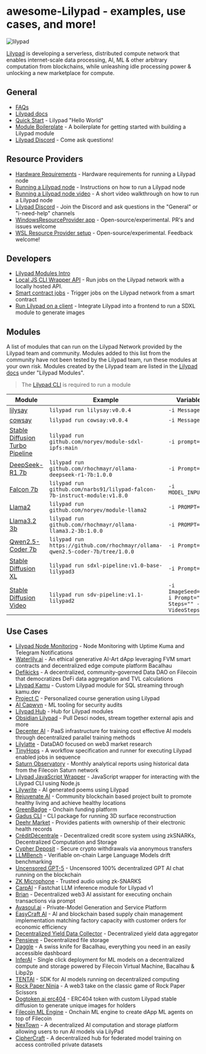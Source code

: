 # awesome-Lilypad - examples, use cases, and more!

![lilypad](https://github.com/Lilypad-Tech/awesome-Lilypad/assets/90220293/326bd63d-af60-40ed-a186-de0ef2405729)


[Lilypad](https://lilypad.tech) is developing a serverless, distributed compute network that enables internet-scale data processing, AI, ML & other arbitrary computation from blockchains, while unleashing idle processing power & unlocking a new marketplace for compute.

## General
  - [FAQs](https://docs.lilypad.tech/lilypad/faqs)
  - [Lilypad docs](https://docs.lilypad.tech/lilypad)
  - [Quick Start](https://docs.lilypad.tech/lilypad/lilypad-milky-way-testnet/quick-start) - Lilypad "Hello World"
  - [Module Boilerplate](https://github.com/Lilypad-Tech/lilypad-module-boilerplate) - A boilerplate for getting started with building a Lilypad module
  - [Lilypad Discord](https://lilypad.team/discord) - Come ask questions!

## Resource Providers
  - [Hardware Requirements](https://docs.lilypad.tech/lilypad/hardware-providers/hardware-requirements) - Hardware requirements for running a Lilypad node
  - [Running a Lilypad node](https://docs.lilypad.tech/lilypad/hardware-providers/run-a-node) - Instructions on how to run a Lilypad node
  - [Running a Lilypad node video](https://www.youtube.com/watch?v=YmOtqOIBQ0k) - A short video walkthrough on how to run a Lilypad node
  - [Lilypad Discord](https://lilypad.team/discord) - Join the Discord and ask questions in the "General" or "i-need-help" channels
  - [WindowsResourceProvider app](https://github.com/Lilypad-Tech/WindowsResourceProvider) - Open-source/experimental. PR's and issues welcome
  - [WSL Resource Provider setup](https://github.com/rhochmayr/lp-wsl-native-rp) - Open-source/experimental. Feedback welcome!

## Developers
  - [Lilypad Modules Intro](https://docs.lilypad.tech/lilypad/lilypad-modules/modules-intro)
  - [Local JS CLI Wrapper API](https://docs.lilypad.tech/lilypad/developer-resources/js-cli-wrapper-local) - Run jobs on the Lilypad network with a locally hosted API.
  - [Smart contract jobs](https://github.com/Lilypad-Tech/lilypad/blob/main/docs/smart-contract-jobs.md) - Trigger jobs on the Lilypad network from a smart contract
  - [Run Lilypad on a client](https://blog.lilypadnetwork.org/setting-up-your-lilypad-front-end) - Integrate Lilypad into a frontend to run a SDXL module to generate images

## Modules
A list of modules that can run on the Lilypad Network provided by the Lilypad team and community. Modules added to this list from the community have not been tested by the Lilypad team, run these modules at your own risk. Modules created by the Lilypad team are listed in the [Lilypad docs](https://docs.lilypad.tech/lilypad) under "Lilypad Modules".

> The [Lilypad CLI](https://docs.lilypad.tech/lilypad/lilypad-testnet/install-run-requirements) is required to run a module

| Module | Example | Variables |
| -------- | -------- | -------- |
| [lilysay](https://github.com/Lilypad-Tech/lilypad-module-lilysay) | `lilypad run lilysay:v0.0.4` | `-i Message=""` |
| [cowsay](https://github.com/lilypad-tech/lilypad-module-cowsay) | `lilypad run cowsay:v0.0.4` | `-i Message=""` |
| [Stable Diffusion Turbo Pipeline](https://github.com/noryev/module-sdxl-ipfs) | `lilypad run github.com/noryev/module-sdxl-ipfs:main` | `-i prompt=""` |
| [DeepSeek-R1 7b](https://github.com/rhochmayr/ollama-deepseek-r1-7b/tree/1.0.0) | `lilypad run github.com/rhochmayr/ollama-deepseek-r1-7b:1.0.0` | `-i Prompt=""` |`
| [Falcon 7b](https://github.com/narbs91/lilypad-falcon-7b-instruct-module) | `lilypad run github.com/narbs91/lilypad-falcon-7b-instruct-module:v1.8.0` | `-i MODEL_INPUT=""` |
| [Llama2](https://github.com/noryev/module-llama2) | `lilypad run github.com/noryev/module-llama2` | `-i PROMPT=""` |
| [Llama3.2 3b](https://github.com/rhochmayr/ollama-llama3.2-3b/tree/1.0.0) | `lilypad run github.com/rhochmayr/ollama-llama3.2-3b:1.0.0` | `-i PROMPT=""` |
| [Qwen2.5-Coder 7b](https://github.com/rhochmayr/ollama-qwen2.5-coder-7b/tree/1.0.0) | `lilypad run https://github.com/rhochmayr/ollama-qwen2.5-coder-7b/tree/1.0.0` | `-i Prompt=""` |
| [Stable Diffusion XL](https://github.com/Lilypad-Tech/lilypad-module-sdxl-pipeline/) | `lilypad run sdxl-pipeline:v1.0-base-lilypad3` | `-i Prompt=""` |
| [Stable Diffusion Video](https://github.com/Lilypad-Tech/lilypad-module-sdv-pipeline) | `lilypad run sdv-pipeline:v1.1-lilypad2` | `-i ImageSeed="" -i Prompt="" -i Steps="" -i VideoSteps=""` ||

## Use Cases
- [Lilypad Node Monitoring](https://github.com/rhochmayr/lilypad-rp-monitoring) - Node Monitoring with Uptime Kuma and Telegram Notifications
- [Waterlily.ai](https://github.com/Lilypad-Tech/Waterlily) - An ethical generative AI-Art dApp leveraging FVM smart contracts and decentralized edge compute platform Bacalhau
- [Defikicks](https://github.com/md0x/defikicks) - A decentralized, community-governed Data DAO on Filecoin that democratizes DeFi data aggregation and TVL calculations
- [Lilypad Kamu](https://github.com/polus-arcticus/lilypad-module-kamu/blob/main/lilypad_module.json.tmpl) - Custom Lilypad module for SQL streaming through kamu.dev
- [Project C](https://github.com/0xgoldenlion/project-C) - Personalized course generation using Lilypad
- [AI Capwyn](https://github.com/jeytuan/OpenDataHackathon_Lilypad) - ML tooling for security audits
- [Lilypad Hub](https://github.com/oBLAZERo2001/lilypad-hub) - Hub for Lilypad modules
- [Obsidian Lilypad](https://github.com/polus-arcticus/obsidian-lilypad) - Pull Desci nodes, stream together external apis and more
- [Decenter AI](https://github.com/orgs/DeCenter-AI/repositories) - PaaS infrastructure for training cost effective AI models through decentralized parallel training methods
- [Lilylatte](https://github.com/Caruso33/LilyLatte_OpenDataHack) - DataDAO focused on web3 market research
- [TinyHops](https://github.com/zcstarr/tiny-hops) - A workflow specification and runner for executing Lilypad enabled jobs in sequence
- [Saturn Observatory](https://github.com/cronian-tech/saturn-observatory) - Monthly analytical reports using historical data from the Filecoin Saturn network
- [Lilypad JavaScript Wrapper](https://github.com/only4sim/lilypad-javascript-wrapper) - JavaScript wrapper for interacting with the Lilypad CLI using Node.js
- [Lilywrite](https://github.com/Khwahish29/lilywrite) - AI generated poems using Lilypad
- [Rejuvenate AI](https://github.com/orgs/open-data-hack/repositories) - Community blockchain based project built to promote healthy living and achieve healthy locations
- [GreenBadge](https://github.com/priyanshur66/greenbadge) - Onchain funding platform
- [Gadus CLI](https://github.com/The-Extra-Project/Gadius-CLI) - CLI package for running 3D surface reconstruction
- [Deehr Market](https://github.com/Cabal-Labs/deehr-market-client) - Provides patients with ownership of their electronic health records
- [CréditDécentrale](https://github.com/solity-research/ETHGlobalParis2023) - Decentralized credit score system using zkSNARKs, Decentralized Computation and Storage
- [Cypher Deposit](https://github.com/Alice-s-Deposit) - Secure crypto withdrawals via anonymous transfers
- [LLMBench](https://github.com/codethazine/llmbench) - Verifiable on-chain Large Language Models drift benchmarking
- [Uncensored GPT-5](https://ethglobal.com/showcase/uncensored-gpt-5-blockchain-15did) - Uncensored 100% decentralized GPT AI chat running on the blockchain
- [ZK Microphone](https://github.com/Miyamura80/ZKMicrophone) - Trusted audio using zk-SNARKS
- [CarpAI](https://devpost.com/software/carpai-fmecgh) - Fastchat LLM inference module for Lilypad v1
- [Brian](https://github.com/brian-knows/brian-fine-tuning) - Decentralized web3 AI assistant for executing onchain transactions via prompt
- [Avasoul.ai](https://github.com/mr-spaghetti-code/lilypad/tree/main) - Private-Model Generation and Service Platform
- [EasyCraft AI](https://github.com/BigTava/easycraft) - AI and blockchain based supply chain management implementation matching factory capacity with customer orders for economic efficiency
- [Decentralized Yield Data Collector](https://github.com/aaytuncc/HackFS-2023) - Decentralized yield data aggregator
- [Pensieve](https://github.com/ahsueh1996/Pensieve-) - Decentralized file storage
- [Daggle](https://github.com/leostelon/daggle) - A swiss knife for Bacalhau, everything you need in an easily accessible dashboard
- [InferAI](https://github.com/Shubhamai/hackfs2023) - Single click deployment for ML models on a decentralized compute and storage powered by Filecoin Virtual Machine, Bacalhau & Libp2p
- [TENTAI](https://github.com/debuggingfuture/tentai) - SDK for AI models running on decentralized computing
- [Rock Paper Ninja](https://github.com/tonynacumoto/rock-paper-ninja) - A web3 take on the classic game of Rock Paper Scissors
- [Dogtoken ai erc404](https://github.com/lucasespinosa28/dogtoken) - ERC404 token with custom Lilypad stable diffusion to generate unique images for holders
- [Filecoin ML Engine](https://github.com/Prajjawalk/filecoin-ML-engine) - Onchain ML engine to create dApp ML agents on top of Filecoin
- [NexTown](https://github.com/DogukanGun/hackfs24-ai-marketplace) - A decentralized AI computation and storage platform allowing users to run AI models via LilyPad
- [CipherCraft](https://github.com/Shubham-Rasal/CipherCraft) - A decentralized hub for federated model training on access controlled private datasets

